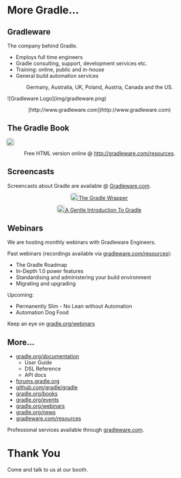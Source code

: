 # More Gradle…

## Gradleware

The company behind Gradle.

* Employs full time engineers
* Gradle consulting, support, development services etc.
* Training: online, public and in-house
* General build automation services

<p style="text-align: center">Germany, Australia, UK, Poland, Austria, Canada and the US.</p>
![Gradleware Logo](img/gradleware.png)
<p style="text-align: center">[http://www.gradleware.com](http://www.gradleware.com)</p>

## The Gradle Book

<img src="img/building-and-testing-with-gradle-book.gif" style="box-shadow: 0px 0px 6px #888;" />

<p style="text-align: center">Free HTML version online @ <a href="http://gradleware.com/resources" title="Gradleware - Resources">http://gradleware.com/resources</a>.</p>

## Screencasts

Screencasts about Gradle are available @ [Gradleware.com](http://gradleware.com/resources).

<p style="text-align: center">
  <a href="http://gradleware.com/registered/screencasts/the-gradle-wrapper">
    <img src="img/wrapper.gif" style="box-shadow: 0px 0px 6px #888;"/>
    The Gradle Wrapper
  </a>
</p>

<p style="text-align: center">
  <a href="http://gradleware.com/registered/screencasts/a-gentle-intro-to-gradle">
    <img src="img/gentle-introduction.gif" style="box-shadow: 0px 0px 6px #888;"/>
    A Gentle Introduction To Gradle
  </a>
</p>

## Webinars

We are hosting monthly webinars with Gradleware Engineers.

Past webinars (recordings available via [gradleware.com/resources](http://gradleware.com/resources)):

* The Gradle Roadmap
* In-Depth 1.0 power features
* Standardising and administering your build environment
* Migrating and upgrading

Upcoming:

* Permanently Slim - No Lean without Automation
* Automation Dog Food

Keep an eye on [gradle.org/webinars](http://gradle.org/webinars)

## More…

* [gradle.org/documentation](http://gradle.org/documentation)
    * User Guide
    * DSL Reference
    * API docs
* [forums.gradle.org](http://forums.gradle.org)
* [github.com/gradle/gradle](http://github.com/gradle/gradle)
* [gradle.org/books](http://gradle.org/books)
* [gradle.org/events](http://gradle.org/events)
* [gradle.org/webinars](http://gradle.org/webinars)
* [gradle.org/news](http://gradle.org/news)
* [gradleware.com/resources](http://gradleware.com/resources)

Professional services available through [gradleware.com](http://gradleware.com).

# Thank You

Come and talk to us at our booth.